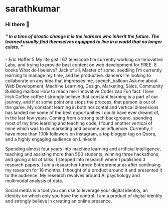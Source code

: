 # sarathkumar

<h3>Hi there 👋</h3>


<h5>“ In a time of drastic change it is the learners who inherit the future. The learned usually find themselves equipped to live in a world that no longer exists. ”</h5> - Eric Hoffer
5
My life gist :
6
​
7
telescope I’m currently working on Innovative Labs, and trying to provide best content on web development for FREE.
8
books What do I beleive? Jack of all, Master of some.
seedling I’m currently learning to manage my time, and be productive.
dancers I’m looking to collaborate on any idea that impresses me.
speech_balloon Ask me about Web Development, Machine Learning, Design, Marketing, Sales, Community Building
mailbox How to reach me: Innovative Coder
zap Fun fact: I love Irish Coffee coffee
I strongly believe that constant learning is a part of our journey, and if at some point one stops the process, that person is out of the game. My constant learning in both horizontal and vertical dimensions has landed me some of the best opportunities I could have ever dreamt of, in the last few years. Coming from a strong tech background, spending most of my time learning and teaching code, I found another vertical of mine which was to do marketing and become an influencer. Currently, I have more than 100k followers on Instagram, a top blogger tag on Quora, and a highly engaging audience on LinkedIn.

Spending almost four years into machine learning and artificial intelligence, teaching and assisting more than 500 students, winning three hackathons, and giving a lot of talks, I stepped into research where I published 3 research papers. I am a researcher turned Entrepreneur as after continuing my research for 18 months, I thought of a product around it and presented it to the audience. My research revolves around AI psychology and multimodal analysis of data.

Social media is a tool you can use to leverage your digital identity, an identity on which only you have the control. I am a product of digital identity and strongly believe in creating an online presence.
